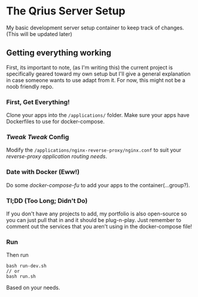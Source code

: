 # The Qrius Server Setup
My basic development server setup container to keep track of changes. (This will be updated later)

## Getting everything working
First, its important to note, (as I'm writing this) the current project is specifically geared toward my own setup but I'll give a general explanation in case someone wants to use adapt from it. For now, this might not be a noob friendly repo.

### First, Get Everything!
Clone your apps into the `/applications/` folder. Make sure your apps have Dockerfiles to use for docker-compose.

### *Tweak* *Tweak* Config
Modify the `/applications/nginx-reverse-proxy/nginx.conf` to suit your *reverse-proxy application routing needs*.

### Date with Docker (Eww!)
Do some *docker-compose-fu* to add your apps to the container(...group?). 

### Tl;DD (Too Long; Didn't Do)
If you don't have any projects to add, my portfolio is also open-source so you can just pull that in and it should be plug-n-play. Just remember to comment out the services that you aren't using in the docker-compose file!

### Run
Then run 
```
bash run-dev.sh
// or
bash run.sh
```
Based on your needs.
